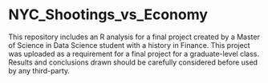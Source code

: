 # NYC_Shootings_vs_Economy
This repository includes an R analysis for a final project created by a Master of Science in Data Science student with a history in Finance. This project was uploaded as a requirement for a final project for a graduate-level class. Results and conclusions drawn should be carefully considered before used by any third-party.
